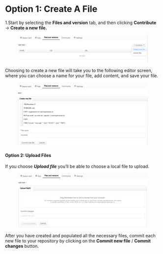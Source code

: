 # Option 1: Create A File

1.Start by selecting the **Files and version** tab, and then clicking **Contribute** → **Create a new file.**

<figure><img src="../../.gitbook/assets/image (3).png" alt=""><figcaption></figcaption></figure>

Choosing to create a new file will take you to the following editor screen, where you can choose a name for your file, add content, and save your file.

<figure><img src="../../.gitbook/assets/image (1) (1).png" alt=""><figcaption></figcaption></figure>

#### **Option 2:**  Upload Files

If you choose _**Upload file**_ you’ll be able to choose a local file to upload.

<figure><img src="../../.gitbook/assets/image (6).png" alt=""><figcaption></figcaption></figure>

After you have created and populated all the necessary files, commit each new file to your repository by clicking on the **Commit new file** / **Commit changes** button.
